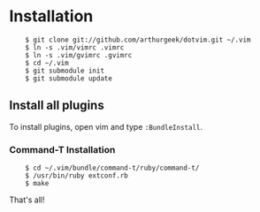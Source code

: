 # Installation

        $ git clone git://github.com/arthurgeek/dotvim.git ~/.vim
        $ ln -s .vim/vimrc .vimrc
        $ ln -s .vim/gvimrc .gvimrc
        $ cd ~/.vim
        $ git submodule init
        $ git submodule update

## Install all plugins

To install plugins, open vim and type `:BundleInstall`.

### Command-T Installation

        $ cd ~/.vim/bundle/command-t/ruby/command-t/
        $ /usr/bin/ruby extconf.rb
        $ make

That's all!
